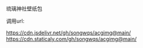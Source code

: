 琉璃神社壁纸包

调用url:  

https://cdn.jsdelivr.net/gh/songwqs/acgimg@main/
https://cdn.staticaly.com/gh/songwqs/acgimg@main/
